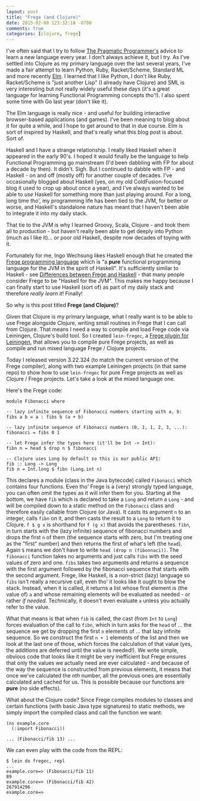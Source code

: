 ```yaml
---
layout: post
title: "Frege (and Clojure)"
date: 2015-02-08 123:32:18 -0700
comments: true
categories: [clojure, frege]
---
```

I've often said that I try to follow [The Pragmatic Programmer's](https://pragprog.com/the-pragmatic-programmer) advice to learn a new language every year. I don't always achieve it, but I try. As I've settled into Clojure as my primary language over the last several years, I've made a fair attempt to learn Python, Ruby, Racket/Scheme, Standard ML and more recently [Elm](http://elm-lang.org). I learned that I like Python, I don't like Ruby, Racket/Scheme is "just another Lisp" (I already have Clojure) and SML is very interesting but not really widely useful these days (it's a great language for learning Functional Programming concepts tho'!). I also spent some time with Go last year (don't like it).

The Elm language is really nice - and useful for building interactive browser-based applications (and games). I've been meaning to blog about it for quite a while, and I hope to get around to that in due course. Elm is sort of inspired by Haskell, and that's really what this blog post is about. Sort of.<!-- more -->

Haskell and I have a strange relationship. I really liked Haskell when it appeared in the early 90's. I hoped it would finally be the language to help Functional Programming go mainstream (I'd been dabbling with FP for about a decade by then). It didn't. Sigh. But I continued to dabble with FP - and Haskell - on and off (mostly off) for another couple of decades. I've occasionally blogged about Haskell (yes, on my old ColdFusion-focused blog it used to crop up about once a year), and I've always wanted to be able to _use_ Haskell for something more than just playing around. For a long, long time tho', my programming life has been tied to the JVM, for better or worse, and Haskell's standalone nature has meant that I haven't been able to integrate it into my daily stack.

That tie to the JVM is why I learned Groovy, Scala, Clojure - and took them all to production - but haven't really been able to get deeply into Python (much as I like it)... or poor old Haskell, despite now decades of toying with it.

Fortunately for me, Ingo Wechsung likes Haskell enough that he created the [Frege programming language](http://www.frege-lang.org) which is "a **pure** functional programming language for the JVM in the spirit of Haskell". It's sufficiently similar to Haskell - see [Differences between Frege and Haskell](https://github.com/Frege/frege/wiki/Differences-between-Frege-and-Haskell) - that many people consider Frege to be "Haskell for the JVM". This makes me happy because I can finally start to use Haskell (sort of) as part of my daily stack and therefore _really learn it_! Finally!

So why is this post titled **Frege (and Clojure)**?

Given that Clojure is my primary language, what I really want is to be able to use Frege alongside Clojure, writing small routines in Frege that I can call from Clojure. That means I need a way to compile and load Frege code via Leiningen, Clojure's build tool. So I created `lein-fregec`, a [Frege plugin for Leiningen](https://github.com/seancorfield/lein-fregec), that allows you to compile pure Frege projects, as well as compile and run mixed language Frege / Clojure projects.

Today I released version 3.22.324 (to match the current version of the Frege compiler), along with two example Leiningen projects (in that same repo) to show how to use `lein-fregec` for pure Frege projects as well as Clojure / Frege projects. Let's take a look at the mixed language one.

Here's the Frege code:

    module Fibonacci where
    
    -- lazy infinite sequence of Fibonacci numbers starting with a, b:
    fibs a b = a : fibs b (a + b)
    
    -- lazy infinite sequence of Fibonacci numbers (0, 1, 1, 2, 3, ...):
    fibonacci = fibs 0 1
    
    -- let Frege infer the types here (it'll be Int -> Int):
    fibn n = head $ drop n $ fibonacci
    
    -- Clojure uses Long by default so this is our public API:
    fib :: Long -> Long
    fib n = Int.long $ fibn (Long.int n)

This declares a module (class in the Java bytecode) called `Fibonacci` which contains four functions. Even tho' Frege is a (very) strongly typed language, you can often omit the types as it will infer them for you. Starting at the bottom, we have `fib` which is declared to take a `Long` and return a `Long` - and will be compiled down to a static method on the `Fibonacci` class and therefore easily callable from Clojure (or Java). It casts its argument `n` to an integer, calls `fibn` on it, and then casts the result to a `Long` to return it to Clojure. `f $ g x` is shorthand for `f (g x)` that avoids the parentheses. `fibn`, in turn starts with the (lazy infinite) sequence of fibonacci numbers and drops the first `n` of them (the sequence starts with zero, but I'm treating one as the "first" number) and then returns the first of what's left (the `head`). Again `$` means we don't have to write `head (drop n (fibonnaci))`. The `fibonacci` function takes no arguments and just calls `fibs` with the seed values of zero and one. `fibs` takes two arguments and returns a sequence with the first argument followed by the fibonacci sequence that starts with the second argument. Frege, like Haskell, is a non-strict (lazy) language so `fibs` isn't really a recursive call, even tho' it looks like it ought to blow the stack. Instead, when it is called, it returns a list whose first element is (the value of) `a` and whose remaining elements will be evaluated as needed - or rather _if needed_. Technically, it doesn't even evaluate `a` unless you actually refer to the value.

What that means is that when `fib` is called, the cast (from `Int` to `Long`) forces evaluation of the call to `fibn`, which in turn asks for the `head` of ... the sequence we get by dropping the first `n` elements of ... that lazy infinite sequence. So we construct the first `n + 1` elements of the list and then we look at the last one of those, which forces the calculation of that value (yes, the additions are deferred until the value is needed!). We write simple, obvious code that looks like it might be very inefficient but Frege ensures that only the values we actually need are ever calculated - and because of the way the sequence is constructed from previous elements, it means that once we've calculated the _nth_ number, all the previous ones are essentially calculated and cached for us. This is possible because our functions are **pure** (no side effects).

What about the Clojure code? Since Frege compiles modules to classes and certain functions (with basic Java type signatures) to static methods, we simply import the compiled class and call the function we want:

    (ns example.core
      (:import Fibonacci))
    
    ... (Fibonacci/fib 13) ...

We can even play with the code from the REPL:

    $ lein do fregec, repl
    ...
    example.core=> (Fibonacci/fib 11)
    89
    example.core=> (Fibonacci/fib 42)
    267914296
    example.core=> 
